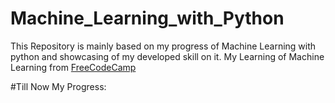 # Machine_Learning_with_Python
This Repository is mainly based on my progress of Machine Learning with python and showcasing of my developed skill on it.
My Learning of Machine Learning from <a href="https://www.freecodecamp.org/learn/machine-learning-with-python/#tensorflow">FreeCodeCamp<a>

#Till Now My Progress:

